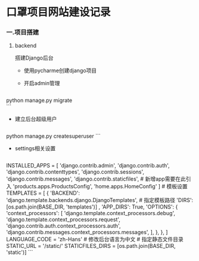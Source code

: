 # 口罩项目网站建设记录

### 一.项目搭建

1. backend

   搭建Django后台

   - 使用pycharme创建django项目

   - 开启admin管理
   
     ```bash
  python manage.py migrate	
     ```

   - 建立后台超级用户
   
     ```bash
  python manage.py createsuperuser
     ```

   - settings相关设置
   
     ```python
  INSTALLED_APPS = [
         'django.contrib.admin',
      'django.contrib.auth',
         'django.contrib.contenttypes',
         'django.contrib.sessions',
         'django.contrib.messages',
         'django.contrib.staticfiles',
         # 新增app需要在此引入
         'products.apps.ProductsConfig',
         'home.apps.HomeConfig'
     ]
     # 模板设置
     TEMPLATES = [
         {
             'BACKEND': 'django.template.backends.django.DjangoTemplates',
           # 指定模板路径
             'DIRS': [os.path.join(BASE_DIR, 'templates')]
             ,
             'APP_DIRS': True,
             'OPTIONS': {
                 'context_processors': [
                     'django.template.context_processors.debug',
                     'django.template.context_processors.request',
                     'django.contrib.auth.context_processors.auth',
                     'django.contrib.messages.context_processors.messages',
                 ],
             },
         },
     ]
     LANGUAGE_CODE = 'zh-Hans'		# 修改后台语言为中文
     # 指定静态文件目录
     STATIC_URL = '/static/'
     STATICFILES_DIRS = [os.path.join(BASE_DIR, 'static')]
     ```
   
     